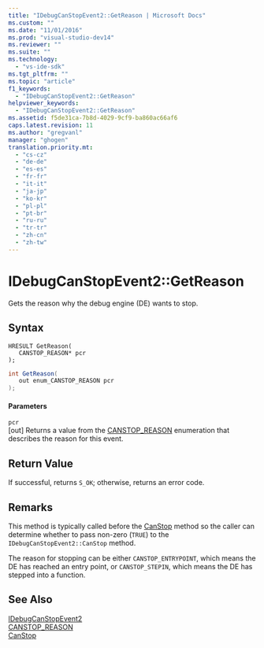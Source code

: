 ```yaml
---
title: "IDebugCanStopEvent2::GetReason | Microsoft Docs"
ms.custom: ""
ms.date: "11/01/2016"
ms.prod: "visual-studio-dev14"
ms.reviewer: ""
ms.suite: ""
ms.technology: 
  - "vs-ide-sdk"
ms.tgt_pltfrm: ""
ms.topic: "article"
f1_keywords: 
  - "IDebugCanStopEvent2::GetReason"
helpviewer_keywords: 
  - "IDebugCanStopEvent2::GetReason"
ms.assetid: f5de31ca-7b8d-4029-9cf9-ba860ac66af6
caps.latest.revision: 11
ms.author: "gregvanl"
manager: "ghogen"
translation.priority.mt: 
  - "cs-cz"
  - "de-de"
  - "es-es"
  - "fr-fr"
  - "it-it"
  - "ja-jp"
  - "ko-kr"
  - "pl-pl"
  - "pt-br"
  - "ru-ru"
  - "tr-tr"
  - "zh-cn"
  - "zh-tw"
---
```

# IDebugCanStopEvent2::GetReason
Gets the reason why the debug engine (DE) wants to stop.  
  
## Syntax  
  
```cpp#  
HRESULT GetReason(   
   CANSTOP_REASON* pcr  
);  
```  
  
```c#  
int GetReason(   
   out enum_CANSTOP_REASON pcr  
);  
```  
  
#### Parameters  
 `pcr`  
 [out] Returns a value from the [CANSTOP_REASON](../../../extensibility/debugger/reference/canstop-reason.md) enumeration that describes the reason for this event.  
  
## Return Value  
 If successful, returns `S_OK`; otherwise, returns an error code.  
  
## Remarks  
 This method is typically called before the [CanStop](../../../extensibility/debugger/reference/idebugcanstopevent2-canstop.md) method so the caller can determine whether to pass non-zero (`TRUE`) to the `IDebugCanStopEvent2::CanStop` method.  
  
 The reason for stopping can be either `CANSTOP_ENTRYPOINT`, which means the DE has reached an entry point, or `CANSTOP_STEPIN`, which means the DE has stepped into a function.  
  
## See Also  
 [IDebugCanStopEvent2](../../../extensibility/debugger/reference/idebugcanstopevent2.md)   
 [CANSTOP_REASON](../../../extensibility/debugger/reference/canstop-reason.md)   
 [CanStop](../../../extensibility/debugger/reference/idebugcanstopevent2-canstop.md)